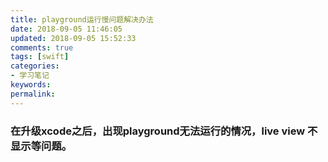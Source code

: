```yaml
---
title: playground运行慢问题解决办法
date: 2018-09-05 11:46:05
updated: 2018-09-05 15:52:33
comments: true
tags: [swift]
categories:
- 学习笔记
keywords: 
permalink: 
---
```


### 在升级xcode之后，出现playground无法运行的情况，live view 不显示等问题。
